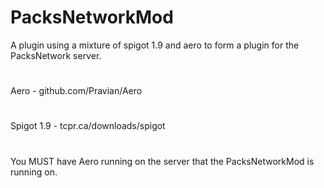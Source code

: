 # PacksNetworkMod
A plugin using a mixture of spigot 1.9 and aero to form a plugin for the PacksNetwork server.
#
Aero - github.com/Pravian/Aero
#
Spigot 1.9 - tcpr.ca/downloads/spigot 
#
You MUST have Aero running on the server that the PacksNetworkMod is running on.
